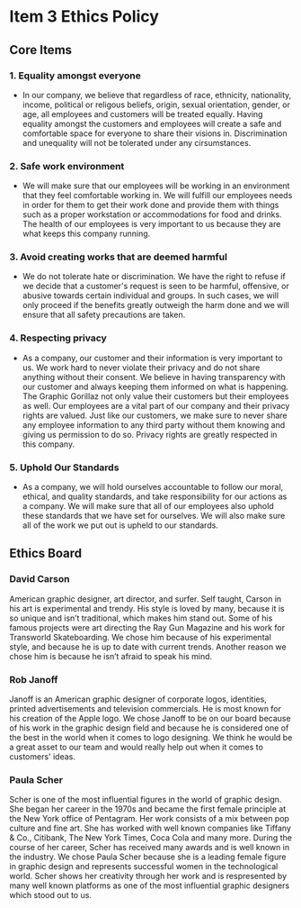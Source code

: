 # Item 3 Ethics Policy
## Core Items

### 1. Equality amongst everyone

* In our company, we believe that regardless of race, ethnicity, nationality, income, political or religous beliefs, origin, sexual orientation, gender, or age, all employees and customers will be treated equally. Having equality amongst the customers and employees will create a safe and comfortable space for everyone to share their visions in. Discrimination and unequality will not be tolerated under any cirsumstances.

### 2. Safe work environment
* We will make sure that our employees will be working in an environment that they feel comfortable working in. We will fulfill our employees needs in order for them to get their work done and provide them with things such as a proper workstation or accommodations for food and drinks. The health of our employees is very important to us because they are what keeps this company running.

### 3. Avoid creating works that are deemed harmful
* We do not tolerate hate or discrimination. We have the right to refuse if we decide that a customer's request is seen to be harmful, offensive, or abusive towards certain individual and groups. In such cases, we will only proceed if the benefits greatly outweigh the harm done and we will ensure that all safety precautions are taken. 

### 4. Respecting privacy
* As a company, our customer and their information is very important to us. We work hard to never violate their privacy and do not share anything without their consent. We believe in having transparency with our customer and always keeping them informed on what is happening. The Graphic Gorillaz not only value their customers but their employees as well. Our employees are a vital part of our company and their privacy rights are valued. Just like our customers, we make sure to never share any employee information to any third party without them knowing and giving us permission to do so. Privacy rights are greatly respected in this company.

### 5. Uphold Our Standards
* As a company, we will hold ourselves accountable to follow our moral, ethical, and quality standards, and take responsibility for our actions as a company. We will make sure that all of our employees also uphold these standards that we have set for ourselves. We will also make sure all of the work we put out is upheld to our standards.

## Ethics Board
### David Carson
American graphic designer, art director, and  surfer. Self taught, Carson in his art is experimental and trendy. His style is loved by many, because it is so unique and isn’t traditional, which makes him stand out. Some of his famous projects were art directing the Ray Gun Magazine and his work for Transworld Skateboarding.  We chose him because of his experimental style, and because he is up to date with current trends. Another reason we chose him is because he isn’t afraid to speak his mind.

### Rob Janoff
Janoff is an American graphic designer of corporate logos, identities, printed advertisements and television commercials. He is most known for his creation of the Apple logo. We chose Janoff to be on our board because of his work in the graphic design field and because he is considered one of the best in the world when it comes to logo designing. We think he would be a great asset to our team and would really help out when it comes to customers' ideas.

### Paula Scher
Scher is one of the most influential figures in the world of graphic design. She began her career in the 1970s and became the first female principle at the New York office of Pentagram. Her work consists of a mix between pop culture and fine art. She has worked with well known companies like Tiffany & Co., Citibank, The New York Times, Coca Cola and many more. During the course of her career, Scher has received many awards and is well known in the industry.  We chose Paula Scher because she is a leading female figure in graphic design and represents successful women in the technological world. Scher shows her creativity through her work and is respresented by many well known platforms as one of the most influential graphic designers which stood out to us.